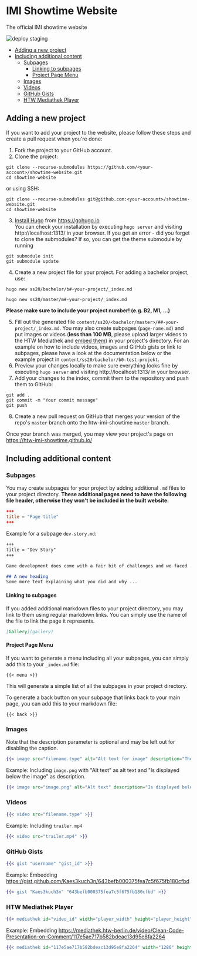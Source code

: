 # IMI Showtime Website
The official IMI showtime website

![deploy staging](https://github.com/htw-imi-showtime/showtime-website/workflows/deploy%20staging/badge.svg)

* [Adding a new project](#Adding-a-new-project)
* [Including additional content](#Including-additional-content)
  * [Subpages](#Subpages)
    * [Linking to subpages](#Linking-to-subpages)
    * [Project Page Menu](#Project-Page-Menu)
  * [Images](#Images)
  * [Videos](#Videos)
  * [GitHub Gists](#GitHub-Gists)
  * [HTW Mediathek Player](#HTW-Mediathek-Player)

## Adding a new project
If you want to add your project to the website, please follow these steps and create a pull request when you're done:
1. Fork the project to your GitHub account.
2. Clone the project:
```
git clone --recurse-submodules https://github.com/<your-account>/showtime-website.git
cd showtime-website
```
or using SSH:
```
git clone --recurse-submodules git@github.com:<your-account>/showtime-website.git
cd showtime-website
```

3. [Install Hugo](https://gohugo.io/getting-started/installing) from https://gohugo.io \
You can check your installation by executing `hugo server` and visiting
http://localhost:1313/ in your browser.
If you get an error - did you forget to clone the submodules? If so, you can get the theme submodule by running
```
git submodule init
git submodule update
```
4. Create a new project file for your project. For adding a bachelor project, use:
```
hugo new ss20/bachelor/b#-your-project/_index.md
```
```
hugo new ss20/master/m#-your-project/_index.md
```
**Please make sure to include your project number! (e.g. B2, M1, ...)**

5. Fill out the generated file `content/ss20/<bachelor/master>/##-your-project/_index.md`.
You may also create subpages (`page-name.md`) and put images or videos (**less than 100 MB**, please upload larger videos to the HTW Mediathek and [embed them](#HTW-Mediathek-Player)) in your project's directory.
For an example on how to include videos, images and GitHub gists or link to subpages, please have a look at the documentation below or the example project in `content/ss20/bachelor/b0-test-projekt`.
6. Preview your changes locally to make sure everything looks fine by executing `hugo server` and visiting http://localhost:1313/ in your browser.
7. Add your changes to the index, commit them to the repository and push them to GitHub:
```
git add .
git commit -m "Your commit message"
git push
```
8. Create a new pull request on GitHub that merges your version of the repo's `master` branch onto the htw-imi-showtime `master` branch.

Once your branch was merged, you may view your project's page on https://htw-imi-showtime.github.io/

## Including additional content
### Subpages
You may create subpages for your project by adding additional `.md` files to your project directory. **These additional pages need to have the following file header, otherwise they won't be included in the built website:**
```toml
+++
title = "Page title"
+++
```
Example for a subpage `dev-story.md`:
```markdown
+++
title = "Dev Story"
+++

Game development does come with a fair bit of challenges and we faced ...

## A new heading
Some more text explaining what you did and why ...
```

#### Linking to subpages
If you added additional markdown files to your project directory, you may link to them using regular markdown links. You can simply use the name of the file to link the page it represents.
```markdown
[Gallery](gallery)
```

#### Project Page Menu
If you want to generate a menu including all your subpages, you can simply add this to your `_index.md` file:
```
{{< menu >}}
```
This will generate a simple list of all the subpages in your project directory.

To generate a back button on your subpage that links back to your main page, you can add this to your markdown file:
```
{{< back >}}
```

### Images
Note that the description parameter is optional and may be left out for disabling the caption.
```handlebars
{{< image src="filename.type" alt="Alt text for image" description="The image's description" >}}
```
Example: Including `image.png` with "Alt text" as alt text and "Is displayed below the image" as description.
```handlebars
{{< image src="image.png" alt="Alt text" description="Is displayed below the image" >}}
```

### Videos
```handlebars
{{< video src="filename.type" >}}
```
Example: Including `trailer.mp4`
```handlebars
{{< video src="trailer.mp4" >}}
```

### GitHub Gists
```handlebars
{{< gist "username" "gist_id" >}}
```
Example: Embedding https://gist.github.com/Kaes3kuch3n/643befb000375fea7c5f675fb180cfbd
```handlebars
{{< gist "Kaes3kuch3n" "643befb000375fea7c5f675fb180cfbd" >}}
```

### HTW Mediathek Player
```handlebars
{{< mediathek id="video_id" width="player_width" height="player_height" >}}
```
Example: Embedding https://mediathek.htw-berlin.de/video/Clean-Code-Presentation-on-Comment/117e5ae717b582bdeac13d95e8fa2264
```handlebars
{{< mediathek id="117e5ae717b582bdeac13d95e8fa2264" width="1280" height="720" >}}
```
